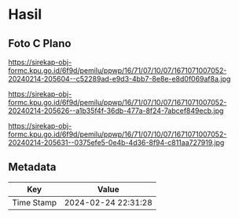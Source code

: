 # Hasil

## Foto C Plano

https://sirekap-obj-formc.kpu.go.id/6f9d/pemilu/ppwp/16/71/07/10/07/1671071007052-20240214-205604--c52289ad-e9d3-4bb7-8e8e-e8d0f069af8a.jpg

https://sirekap-obj-formc.kpu.go.id/6f9d/pemilu/ppwp/16/71/07/10/07/1671071007052-20240214-205626--a1b35f4f-36db-477a-8f24-7abcef849ecb.jpg

https://sirekap-obj-formc.kpu.go.id/6f9d/pemilu/ppwp/16/71/07/10/07/1671071007052-20240214-205631--0375efe5-0e4b-4d36-8f94-c811aa727919.jpg


## Metadata

| Key        | Value               |
| ---------- | ------------------- |
| Time Stamp | 2024-02-24 22:31:28 |



